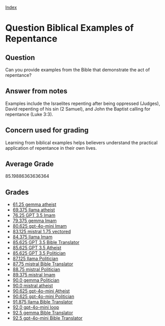 
[Index](../../index.md)
# Question Biblical Examples of Repentance
## Question
Can you provide examples from the Bible that demonstrate the act of repentance?

## Answer from notes
Examples include the Israelites repenting after being oppressed (Judges), David repenting of his sin (2 Samuel), and John the Baptist calling for repentance (Luke 3:3).

## Concern used for grading
Learning from biblical examples helps believers understand the practical application of repentance in their own lives.

## Average Grade
85.19886363636364

## Grades
 * [61.25 gemma atheist](../answers/gemma_atheist/Biblical_Examples_of_Repentance.md)
 * [69.375 llama atheist](../answers/llama_atheist/Biblical_Examples_of_Repentance.md)
 * [76.25 GPT 3.5 Imam](../answers/GPT_3.5_Imam/Biblical_Examples_of_Repentance.md)
 * [79.375 gemma Imam](../answers/gemma_Imam/Biblical_Examples_of_Repentance.md)
 * [80.625 gpt-4o-mini Imam](../answers/gpt-4o-mini_Imam/Biblical_Examples_of_Repentance.md)
 * [83.125 mistral 1.75 vectored](../answers/mistral_1.75_vectored/Biblical_Examples_of_Repentance.md)
 * [84.375 llama Imam](../answers/llama_Imam/Biblical_Examples_of_Repentance.md)
 * [85.625 GPT 3.5 Bible Translator](../answers/GPT_3.5_Bible_Translator/Biblical_Examples_of_Repentance.md)
 * [85.625 GPT 3.5 Atheist](../answers/GPT_3.5_Atheist/Biblical_Examples_of_Repentance.md)
 * [85.625 GPT 3.5 Politician](../answers/GPT_3.5_Politician/Biblical_Examples_of_Repentance.md)
 * [87.125 llama Politician](../answers/llama_Politician/Biblical_Examples_of_Repentance.md)
 * [87.75 mistral Bible Translator](../answers/mistral_Bible_Translator/Biblical_Examples_of_Repentance.md)
 * [88.75 mistral Politician](../answers/mistral_Politician/Biblical_Examples_of_Repentance.md)
 * [89.375 mistral Imam](../answers/mistral_Imam/Biblical_Examples_of_Repentance.md)
 * [90.0 gemma Politician](../answers/gemma_Politician/Biblical_Examples_of_Repentance.md)
 * [90.0 mistral atheist](../answers/mistral_atheist/Biblical_Examples_of_Repentance.md)
 * [90.625 gpt-4o-mini Atheist](../answers/gpt-4o-mini_Atheist/Biblical_Examples_of_Repentance.md)
 * [90.625 gpt-4o-mini Politician](../answers/gpt-4o-mini_Politician/Biblical_Examples_of_Repentance.md)
 * [91.875 llama Bible Translator](../answers/llama_Bible_Translator/Biblical_Examples_of_Repentance.md)
 * [92.0 gpt-4o-mini loop](../answers/gpt-4o-mini_loop/Biblical_Examples_of_Repentance.md)
 * [92.5 gemma Bible Translator](../answers/gemma_Bible_Translator/Biblical_Examples_of_Repentance.md)
 * [92.5 gpt-4o-mini Bible Translator](../answers/gpt-4o-mini_Bible_Translator/Biblical_Examples_of_Repentance.md)
